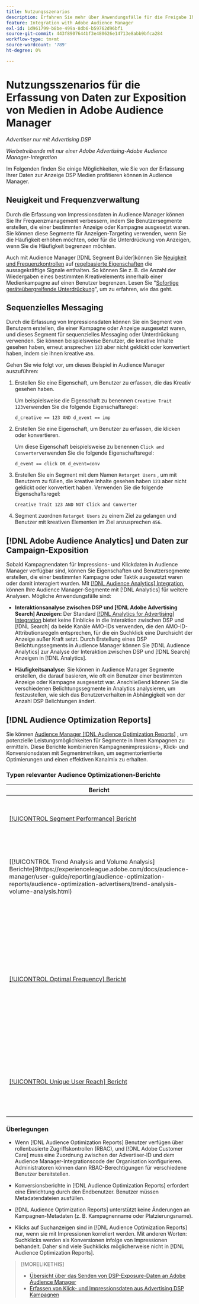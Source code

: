 ```yaml
---
title: Nutzungsszenarios
description: Erfahren Sie mehr über Anwendungsfälle für die Freigabe Ihrer Advertising DSP Mediendaten für Audience Manager.
feature: Integration with Adobe Audience Manager
exl-id: 1d961799-b8be-499a-8db6-b59762d96bf1
source-git-commit: 443f8907644bf3e480626e14713e8abb9bfca284
workflow-type: tm+mt
source-wordcount: '789'
ht-degree: 0%

---
```


# Nutzungsszenarios für die Erfassung von Daten zur Exposition von Medien in Adobe Audience Manager

*Advertiser nur mit Advertising DSP*

*Werbetreibende mit nur einer Adobe Advertising-Adobe Audience Manager-Integration*

Im Folgenden finden Sie einige Möglichkeiten, wie Sie von der Erfassung Ihrer Daten zur Anzeige DSP Medien profitieren können <!-- ad impression data? --> in Audience Manager.

## Neuigkeit und Frequenzverwaltung

Durch die Erfassung von Impressionsdaten in Audience Manager können Sie Ihr Frequenzmanagement verbessern, indem Sie Benutzersegmente erstellen, die einer bestimmten Anzeige oder Kampagne ausgesetzt waren. Sie können diese Segmente für Anzeigen-Targeting verwenden, wenn Sie die Häufigkeit erhöhen möchten, oder für die Unterdrückung von Anzeigen, wenn Sie die Häufigkeit begrenzen möchten.

Auch mit Audience Manager [!DNL Segment Builder]können Sie [Neuigkeit und Frequenzkontrollen](https://experienceleague.adobe.com/docs/audience-manager/user-guide/features/segments/recency-and-frequency.html) auf [regelbasierte Eigenschaften](https://experienceleague.adobe.com/docs/audience-manager/user-guide/features/traits/trait-builder/create-onboarded-rule-based-traits.html) die aussagekräftige Signale enthalten. So können Sie z. B. die Anzahl der Wiedergaben eines bestimmten Kreativelements innerhalb einer Medienkampagne auf einen Benutzer begrenzen. Lesen Sie &quot;[Sofortige geräteübergreifende Unterdrückung](https://experienceleague.adobe.com/docs/audience-manager/user-guide/features/profile-merge-rules/instant-cross-device-suppression.html)&quot;, um zu erfahren, wie das geht.<!-- The AM pulled this paragraph verbatim from AEM doc; I change only a word or two. -->

## Sequenzielles Messaging

Durch die Erfassung von Impressionsdaten können Sie ein Segment von Benutzern erstellen, die einer Kampagne oder Anzeige ausgesetzt waren, und dieses Segment für sequenzielles Messaging oder Unterdrückung verwenden. Sie können beispielsweise Benutzer, die kreative Inhalte gesehen haben, erneut ansprechen `123` aber nicht geklickt oder konvertiert haben, indem sie ihnen kreative `456`.

Gehen Sie wie folgt vor, um dieses Beispiel in Audience Manager auszuführen:<!-- The AM pulled this example/procedure verbatim from AEM doc; I changed only a word or two. -->

1. Erstellen Sie eine Eigenschaft, um Benutzer zu erfassen, die das Kreativ gesehen haben.

   Um beispielsweise die Eigenschaft zu benennen `Creative Trait 123`verwenden Sie die folgende Eigenschaftsregel:

   ```
   d_creative == 123 AND d_event == imp
   ```

1. Erstellen Sie eine Eigenschaft, um Benutzer zu erfassen, die klicken oder konvertieren.

   Um diese Eigenschaft beispielsweise zu benennen `Click and Converter`verwenden Sie die folgende Eigenschaftsregel:

   ```
   d_event == click OR d_event=conv
   ```

1. Erstellen Sie ein Segment mit dem Namen `Retarget Users` , um mit Benutzern zu füllen, die kreative Inhalte gesehen haben `123` aber nicht geklickt oder konvertiert haben. Verwenden Sie die folgende Eigenschaftsregel:

   ```
   Creative Trait 123 AND NOT Click and Converter
   ```

1. Segment zuordnen `Retarget Users` zu einem Ziel zu gelangen und Benutzer mit kreativen Elementen im Ziel anzusprechen `456`.

## [!DNL Adobe Audience Analytics] und Daten zur Campaign-Exposition

Sobald Kampagnendaten für Impressions- und Klickdaten in Audience Manager verfügbar sind, können Sie Eigenschaften und Benutzersegmente erstellen, die einer bestimmten Kampagne oder Taktik ausgesetzt waren oder damit interagiert wurden. Mit [[!DNL Audience Analytics] Integration](https://experienceleague.adobe.com/docs/analytics/integration/audience-analytics/mc-audiences-aam.html), können Ihre Audience Manager-Segmente mit [!DNL Analytics] für weitere Analysen. Mögliche Anwendungsfälle sind:

* **Interaktionsanalyse zwischen DSP und [!DNL Adobe Advertising Search] Anzeigen:** Der Standard [[!DNL Analytics for Advertising] Integration](/help/integrations/analytics/overview.md) bietet keine Einblicke in die Interaktion zwischen DSP und [!DNL Search] da beide Kanäle AMO-IDs verwenden, die den AMO-ID-Attributionsregeln entsprechen, für die ein Suchklick eine Durchsicht der Anzeige außer Kraft setzt. Durch Erstellung eines DSP Belichtungssegments in Audience Manager können Sie [!DNL Audience Analytics] zur Analyse der Interaktion zwischen DSP und [!DNL Search] Anzeigen in [!DNL Analytics].

* **Häufigkeitsanalyse:** Sie können in Audience Manager Segmente erstellen, die darauf basieren, wie oft ein Benutzer einer bestimmten Anzeige oder Kampagne ausgesetzt war. Anschließend können Sie die verschiedenen Belichtungssegmente in Analytics analysieren, um festzustellen, wie sich das Benutzerverhalten in Abhängigkeit von der Anzahl DSP Belichtungen ändert.

## [!DNL Audience Optimization Reports]

Sie können [Audience Manager [!DNL Audience Optimization Reports]](https://experienceleague.adobe.com/docs/audience-manager/user-guide/reporting/audience-optimization-reports/audience-optimization-reports.html) , um potenzielle Leistungsmöglichkeiten für Segmente in Ihren Kampagnen zu ermitteln. Diese Berichte kombinieren Kampagnenimpressions-, Klick- und Konversionsdaten mit Segmentmetriken, um segmentorientierte Optimierungen und einen effektiven Kanalmix zu erhalten.

### Typen relevanter Audience Optimizationen-Berichte

| Bericht | Beschreibung |
| ------ | ----------- |
| [[!UICONTROL Segment Performance] Bericht](https://experienceleague.adobe.com/docs/audience-manager/user-guide/reporting/audience-optimization-reports/audience-optimization-advertisers/segment-performance.html) | Vergleicht zugeordnete und nicht zugeordnete Segmente nach Impressionen und Konversionsraten. |
| [[!UICONTROL Trend Analysis and Volume Analysis] Berichte]9https://experienceleague.adobe.com/docs/audience-manager/user-guide/reporting/audience-optimization-reports/audience-optimization-advertisers/trend-analysis-volume-analysis.html) | Gibt Daten zu Impressionen, Clickthrough-Raten und Konversionen für eine breite Palette von Werbedimensionen zurück. |
| [[!UICONTROL Optimal Frequency] Bericht](https://experienceleague.adobe.com/docs/audience-manager/user-guide/reporting/audience-optimization-reports/audience-optimization-advertisers/optimal-frequency.html) | Hilft Ihnen, das optimale Gleichgewicht zwischen der Anzahl der bereitgestellten Impressionen und Konversionen zu ermitteln. Damit können Sie die Anzahl der Impressionen anpassen, die angezeigt werden sollen, bevor Sie beginnen, rückläufige Erträge zu sehen. |
| [[!UICONTROL Unique User Reach] Bericht](https://experienceleague.adobe.com/docs/audience-manager/user-guide/reporting/audience-optimization-reports/audience-optimization-advertisers/unique-user-reach.html) | Ein Punktdiagramm, in dem jede Blase im direkten Verhältnis zur Anzahl der Unique Users für die ausgewählte Dimension skaliert wird. |

### Überlegungen

* Wenn [!DNL Audience Optimization Reports] Benutzer verfügen über rollenbasierte Zugriffskontrollen (RBAC), und [!DNL Adobe Customer Care] muss eine Zuordnung zwischen der Advertiser-ID und dem Audience Manager-Integrationscode der Organisation konfigurieren. Administratoren können dann RBAC-Berechtigungen für verschiedene Benutzer bereitstellen.

* Konversionsberichte in [!DNL Audience Optimization Reports] erfordert eine Einrichtung durch den Endbenutzer. Benutzer müssen Metadatendateien ausfüllen.

* [!DNL Audience Optimization Reports] unterstützt keine Änderungen an Kampagnen-Metadaten (z. B. Kampagnenname oder Platzierungsname).

* Klicks auf Suchanzeigen sind in [!DNL Audience Optimization Reports] nur, wenn sie mit Impressionen korreliert werden. Mit anderen Worten: Suchklicks werden als Konversionen infolge von Impressionen behandelt. Daher sind viele Suchklicks möglicherweise nicht in [!DNL Audience Optimization Reports].

>[!MORELIKETHIS]
>
>* [Übersicht über das Senden von DSP-Exposure-Daten an Adobe Audience Manager](overview.md)
>* [Erfassen von Klick- und Impressionsdaten aus Advertising DSP Kampagnen](collect.md)

